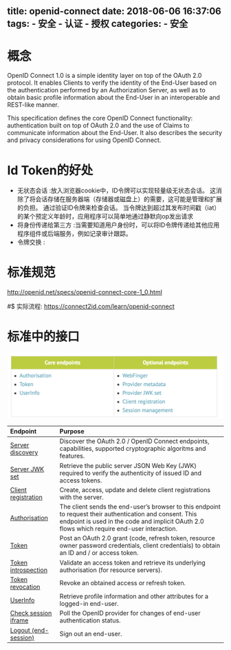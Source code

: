 title: openid-connect
date: 2018-06-06 16:37:06
tags:
    - 安全
    - 认证
    - 授权
categories:
    - 安全
---
# 概念
OpenID Connect 1.0 is a simple identity layer on top of the OAuth 2.0 protocol. It enables Clients to verify the identity of the End-User based on the authentication performed by an Authorization Server, as well as to obtain basic profile information about the End-User in an interoperable and REST-like manner.

This specification defines the core OpenID Connect functionality: authentication built on top of OAuth 2.0 and the use of Claims to communicate information about the End-User. It also describes the security and privacy considerations for using OpenID Connect.


# Id Token的好处
- 无状态会话  :放入浏览器cookie中，ID令牌可以实现轻量级无状态会话。 这消除了将会话存储在服务器端（存储器或磁盘上）的需要，这可能是管理和扩展的负担。 通过验证ID令牌来检查会话。 当令牌达到超过其发布时间戳（iat）的某个预定义年龄时，应用程序可以简单地通过静默向op发出请求
- 将身份传递给第三方  :当需要知道用户身份时，可以将ID令牌传递给其他应用程序组件或后端服务，例如记录审计跟踪。
- 令牌交换  :




# 标准规范
http://openid.net/specs/openid-connect-core-1_0.html

#$ 实际流程:
https://connect2id.com/learn/openid-connect


# 标准中的接口


![upload successful](/images/pasted-173.png)

| Endpoint | Purpose |
| :--- | :--- |
| [Server discovery](https://connect2id.com/products/server/docs/api/discovery) | Discover the OAuth 2.0 / OpenID Connect endpoints, capabilities, supported cryptographic algoritms and features. |
| [Server JWK set](https://connect2id.com/products/server/docs/api/jwk-set) | Retrieve the public server JSON Web Key \(JWK\) required to verify the authenticity of issued ID and access tokens. |
| [Client registration](https://connect2id.com/products/server/docs/api/client-registration) | Create, access, update and delete client registrations with the server. |
| [Authorisation](https://connect2id.com/products/server/docs/api/authorization) | The client sends the end-user’s browser to this endpoint to request their authentication and consent. This endpoint is used in the code and implicit OAuth 2.0 flows which require end-user interaction. |
| [Token](https://connect2id.com/products/server/docs/api/token) | Post an OAuth 2.0 grant \(code, refresh token, resource owner password credentials, client credentials\) to obtain an ID and / or access token. |
| [Token introspection](https://connect2id.com/products/server/docs/api/token-introspection) | Validate an access token and retrieve its underlying authorisation \(for resource servers\). |
| [Token revocation](https://connect2id.com/products/server/docs/api/token-revocation) | Revoke an obtained access or refresh token. |
| [UserInfo](https://connect2id.com/products/server/docs/api/userinfo) | Retrieve profile information and other attributes for a logged-in end-user. |
| [Check session iframe](https://connect2id.com/products/server/docs/api/check-session) | Poll the OpenID provider for changes of end-user authentication status. |
| [Logout \(end-session\)](https://connect2id.com/products/server/docs/api/logout) | Sign out an end-user. |